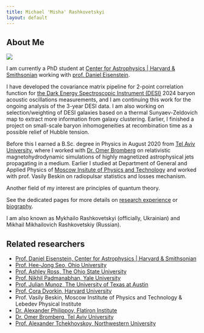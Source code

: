```yaml
---
title: Michael 'Misha' Rashkovetskyi
layout: default
---
```


## About Me

<img class="profile-picture" src="https://avatars0.githubusercontent.com/u/20524039?s=400&v=4">

I am currently a PhD student at [Center for Astrophysics \| Harvard & Smithsonian](https://cfa.harvard.edu) working with [prof. Daniel Eisenstein](https://scholar.harvard.edu/deisenstein).

I have developed the covariance matrix pipeline for 2-point correlation function for [the Dark Energy Spectroscopic Instrument (DESI)](https://desi.lbl.gov) 2024 baryon acoustic oscillations measurements, and I am continuing this work for the ongoing analysis of the 3-year DESI data.
I am also working on selection/weighting of DESI galaxies based on a thermal Sunyaev-Zeldovich map to extract more information from galaxy clustering.
Earlier, I finished a project on small-scale baryon inhomogeneities at recombination time as a possible relief of Hubble tension.

Before this I earned a B.Sc. degree in Physics in August 2020 from [Tel Aviv University](https://english.tau.ac.il), where I worked with [Dr. Omer Bromberg](https://physics.tau.ac.il/profile/omerbr) on relativistic magnetohydrodynamic simulations of highly magnetized astrophysical jets propagating in a medium.
Earlier I studied at Department of General and Applied Physics of [Moscow Insitute of Physics and Technology](https://mipt.ru/english/) and worked with prof. Vasily Beskin on radiopulsar statistics and losses mechanism.

Another field of my interest are principles of quantum theory.

See the dedicated pages for more details on [research experience](research) or [biography](bio).

I am also known as Mykhailo Rashkovetskyi (officially, Ukrainian) and Mikhail Mikhailovich Rashkovetskiy (Russian).

## Related researchers

* [Prof. Daniel Eisenstein, Center for Astrophysics \| Harvard & Smithsonian](https://scholar.harvard.edu/deisenstein)
* [Prof. Hee-Jong Seo, Ohio University](https://www.ohio.edu/cas/seoh)
* [Prof. Ashley Ross, The Ohio State University](https://u.osu.edu/ross.1333/)
* [Prof. Nikhil Padmanabhan, Yale University](https://physics.yale.edu/people/nikhil-padmanabhan)
* [Prof. Julian Munoz, The University of Texas at Austin](https://sites.cns.utexas.edu/julianmunoz/home)
* [Prof. Cora Dvorkin, Harvard University](http://dvorkin.physics.harvard.edu/Home.html)
* Prof. Vasily Beskin, Moscow Institute of Physics and Technology & Lebedev Physical Institute
* [Dr. Alexander Philippov, Flatiron Institute](https://sashaphilippov.wixsite.com/sashaph)
* [Dr. Omer Bromberg, Tel Aviv University](https://physics.tau.ac.il/profile/omerbr)
* [Prof. Alexander Tchekhovskoy, Northwestern University](https://sites.google.com/site/atchekho/)
